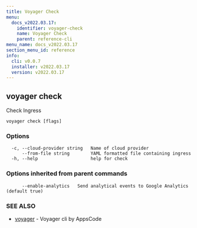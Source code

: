 ```yaml
---
title: Voyager Check
menu:
  docs_v2022.03.17:
    identifier: voyager-check
    name: Voyager Check
    parent: reference-cli
menu_name: docs_v2022.03.17
section_menu_id: reference
info:
  cli: v0.0.7
  installer: v2022.03.17
  version: v2022.03.17
---
```


## voyager check

Check Ingress

```
voyager check [flags]
```

### Options

```
  -c, --cloud-provider string   Name of cloud provider
      --from-file string        YAML formatted file containing ingress
  -h, --help                    help for check
```

### Options inherited from parent commands

```
      --enable-analytics   Send analytical events to Google Analytics (default true)
```

### SEE ALSO

* [voyager](/docs/v2022.03.17/reference/cli/voyager)	 - Voyager cli by AppsCode

